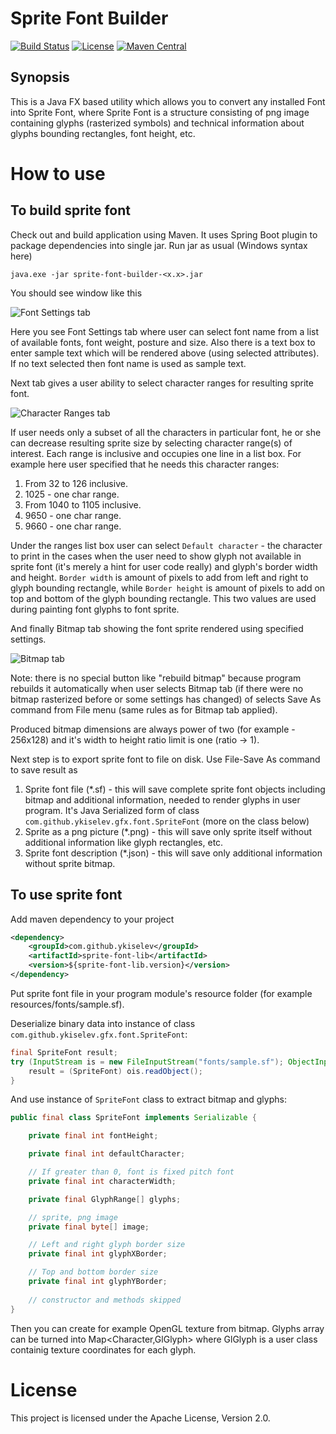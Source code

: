# Sprite Font Builder

[![Build Status](https://travis-ci.org/YKiselev/sprite-font.svg?branch=master)](https://travis-ci.org/YKiselev/sprite-font)
[![License](https://img.shields.io/badge/license-Apache%202.0-blue.svg)](https://www.apache.org/licenses/LICENSE-2.0)
[![Maven Central](https://img.shields.io/maven-central/v/com.github.ykiselev/sprite-font-builder.svg)](http://search.maven.org/#search%7Cgav%7C1%7Cg%3A%22com.github.ykiselev%22%20AND%20a%3A%22sprite-font-builder%22)

## Synopsis

This is a Java FX based utility which allows you to convert any installed Font into Sprite Font, where Sprite Font is a structure consisting of png image containing glyphs (rasterized symbols) and technical information about glyphs bounding rectangles, font height, etc.

# How to use
## To build sprite font
Check out and build application using Maven. It uses Spring Boot plugin to package dependencies into single jar. Run jar as usual (Windows syntax here)
```text
java.exe -jar sprite-font-builder-<x.x>.jar
```
You should see window like this

![Font Settings tab](https://img-fotki.yandex.ru/get/762837/6633071.1d/0_a5712_50da7ad8_orig)

Here you see Font Settings tab where user can select font name from a list of available fonts, font weight, posture and size. Also there is a text box to enter sample text which will be rendered above (using selected attributes). If no text selected then font name is used as sample text.

Next tab gives a user ability to select character ranges for resulting sprite font.

![Character Ranges tab](https://img-fotki.yandex.ru/get/484172/6633071.1d/0_a5713_58fbfcdd_orig)

If user needs only a subset of all the characters in particular font, he or she can decrease resulting sprite size by selecting character range(s) of interest. Each range is inclusive and occupies one line in a list box. For example here user specified that he needs this character ranges:
1. From 32 to 126 inclusive.
2. 1025 - one char range.
3. From 1040 to 1105 inclusive.
4. 9650 - one char range.
5. 9660 - one char range.

Under the ranges list box user can select `Default character` - the character to print in the cases when the user need to show glyph not available in sprite font (it's merely a hint for user code really) and glyph's border width and height. 
`Border width` is amount of pixels to add from left and right to glyph bounding rectangle, while `Border height` is amount of pixels to add on top and bottom of the glyph bounding rectangle. This two values are used during painting font glyphs to font sprite.

And finally Bitmap tab showing the font sprite rendered using specified settings.

![Bitmap tab](https://img-fotki.yandex.ru/get/480022/6633071.1d/0_a5711_8a593a4b_orig)

Note: there is no special button like "rebuild bitmap" because program rebuilds it automatically when user selects Bitmap tab (if there were no bitmap rasterized before or some settings has changed) of selects Save As command from File menu (same rules as for Bitmap tab applied). 

Produced bitmap dimensions are always power of two (for example - 256x128) and it's width to height ratio limit is one (ratio → 1).

Next step is to export sprite font to file on disk. Use File-Save As command to save result as
1. Sprite font file (*.sf) - this will save complete sprite font objects including bitmap and additional information, needed to render glyphs in user program. It's Java Serialized form of class `com.github.ykiselev.gfx.font.SpriteFont` (more on the class below)
2. Sprite as a png picture (*.png) - this will save only sprite itself without additional information like glyph rectangles, etc.
3. Sprite font description (*.json) - this will save only additional information without sprite bitmap.

## To use sprite font
Add maven dependency to your project
```xml
<dependency>
    <groupId>com.github.ykiselev</groupId>
    <artifactId>sprite-font-lib</artifactId>
    <version>${sprite-font-lib.version}</version>
</dependency>
```
Put sprite font file in your program module's resource folder (for example resources/fonts/sample.sf). 

Deserialize binary data into instance of class `com.github.ykiselev.gfx.font.SpriteFont`:
```java
final SpriteFont result;
try (InputStream is = new FileInputStream("fonts/sample.sf"); ObjectInputStream ois = new ObjectInputStream(is)) {
    result = (SpriteFont) ois.readObject();
}
```
And use instance of `SpriteFont` class to extract bitmap and glyphs: 
```java
public final class SpriteFont implements Serializable {

    private final int fontHeight;

    private final int defaultCharacter;

    // If greater than 0, font is fixed pitch font
    private final int characterWidth;

    private final GlyphRange[] glyphs;

    // sprite, png image
    private final byte[] image;

    // Left and right glyph border size
    private final int glyphXBorder;

    // Top and bottom border size
    private final int glyphYBorder;
    
    // constructor and methods skipped
}
```
Then you can create for example OpenGL texture from bitmap. Glyphs array can be turned into Map<Character,GlGlyph> where GlGlyph is a user class containig texture coordinates for each glyph.

# License
This project is licensed under the Apache License, Version 2.0.